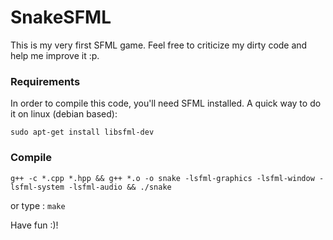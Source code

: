 # SnakeSFML

This is my very first SFML game. Feel free to criticize my dirty code and help me improve it :p.

### Requirements
In order to compile this code, you'll need SFML installed. A quick way to do it on linux (debian based): 

  ```sudo apt-get install libsfml-dev```
  
### Compile
```g++ -c *.cpp *.hpp && g++ *.o -o snake -lsfml-graphics -lsfml-window -lsfml-system -lsfml-audio && ./snake ```

or type :
```make```

Have fun :)! 

